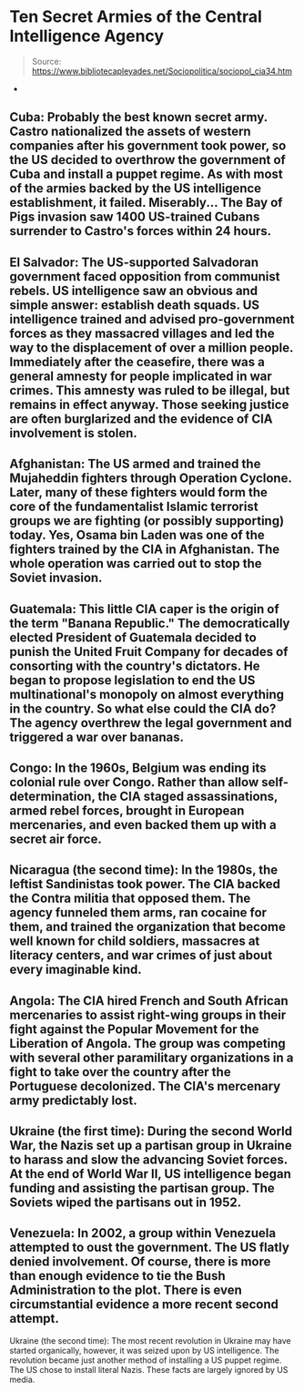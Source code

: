 # Ten Secret Armies of the Central Intelligence Agency

> Source: https://www.bibliotecapleyades.net/Sociopolitica/sociopol_cia34.htm

-
Cuba:
Probably the best known secret army.
Castro nationalized the assets of
western companies after his government
took power, so the US decided to
overthrow the government of Cuba and
install a puppet regime. As with most of
the armies backed by the US intelligence
establishment, it failed.
Miserably...
The Bay of
Pigs invasion saw
1400 US-trained
Cubans surrender to Castro's
forces within 24 hours.
-
El
Salvador:
The
US-supported Salvadoran government faced
opposition from communist rebels.
US
intelligence saw an obvious and simple
answer: establish
death squads.
US intelligence trained and advised
pro-government forces as they massacred
villages and led the way to the
displacement of over a million people.
Immediately after the ceasefire, there
was a general amnesty for people
implicated in war crimes. This amnesty
was ruled to be illegal, but remains in
effect anyway.
Those seeking justice are
often burglarized and the
evidence of CIA
involvement is stolen.
-
Afghanistan:
The US armed and trained the Mujaheddin
fighters through
Operation Cyclone.
Later, many of these fighters would form
the core of the fundamentalist Islamic
terrorist groups we are fighting (or
possibly supporting) today. Yes, Osama
bin Laden was
one of the
fighters trained by the CIA
in Afghanistan.
The whole operation was
carried out to stop the Soviet invasion.
-
Guatemala:
This little CIA caper is the origin of
the term "Banana Republic."
The
democratically elected President of
Guatemala
decided to punish the United Fruit
Company for
decades
of consorting with the country's
dictators. He began to propose
legislation to end the US
multinational's monopoly on almost
everything in the country.
So what else
could the CIA do? The agency
overthrew
the legal government and triggered a
war
over bananas.
-
Congo:
In the
1960s, Belgium was ending its colonial
rule over Congo.
Rather than
allow
self-determination,
the CIA
staged
assassinations, armed rebel
forces, brought in European mercenaries,
and even backed them up with a secret
air force.
-
Nicaragua (the second time):
In
the 1980s, the leftist Sandinistas took
power. The CIA backed the
Contra
militia that opposed them.
The agency
funneled them arms,
ran cocaine
for them, and trained the organization
that become well known for child
soldiers, massacres at literacy centers,
and war crimes of just about every
imaginable kind.
-
Angola:
The
CIA
hired
French and South African mercenaries to
assist right-wing groups in their fight
against the Popular Movement for the
Liberation of Angola.
The group
was competing with several other
paramilitary organizations in a fight to
take over the country after the
Portuguese decolonized. The CIA's
mercenary army predictably lost.
-
Ukraine (the first time):
During the second World War, the Nazis
set up a partisan group in Ukraine to
harass and slow the advancing Soviet
forces. At the end of World War II, US
intelligence began
funding
and
assisting
the partisan group.
The Soviets wiped
the partisans out in 1952.
-
Venezuela:
In
2002, a group within Venezuela attempted
to oust the government. The US flatly
denied involvement.
Of course, there is
more than enough
evidence to tie
the Bush Administration to the plot.
There is even circumstantial evidence a
more recent
second attempt.
-
Ukraine (the second time):
The most recent revolution in Ukraine
may have started organically, however,
it was seized upon by US intelligence.
The revolution became just another
method of installing a
US puppet regime.
The US chose
to install literal
Nazis.
These facts are largely
ignored
by US media.
